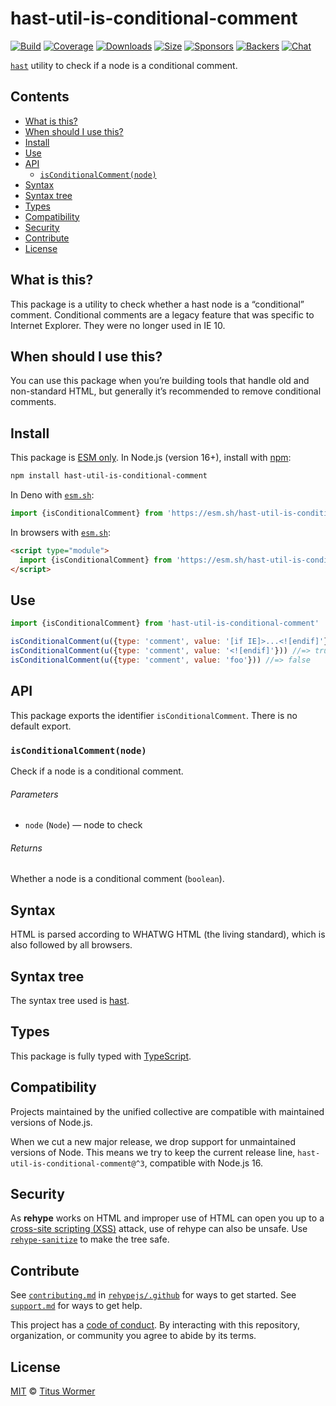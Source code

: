<!--This file is generated-->

# hast-util-is-conditional-comment

[![Build][build-badge]][build]
[![Coverage][coverage-badge]][coverage]
[![Downloads][downloads-badge]][downloads]
[![Size][size-badge]][size]
[![Sponsors][funding-sponsors-badge]][funding]
[![Backers][funding-backers-badge]][funding]
[![Chat][chat-badge]][chat]

[`hast`][hast] utility to check if a node is a conditional comment.

## Contents

* [What is this?](#what-is-this)
* [When should I use this?](#when-should-i-use-this)
* [Install](#install)
* [Use](#use)
* [API](#api)
  * [`isConditionalComment(node)`](#isconditionalcommentnode)
* [Syntax](#syntax)
* [Syntax tree](#syntax-tree)
* [Types](#types)
* [Compatibility](#compatibility)
* [Security](#security)
* [Contribute](#contribute)
* [License](#license)

## What is this?

This package is a utility to check whether a hast node is a “conditional”
comment.
Conditional comments are a legacy feature that was specific to Internet
Explorer.
They were no longer used in IE 10.

## When should I use this?

You can use this package when you’re building tools that handle old and
non-standard HTML, but generally it’s recommended to remove conditional
comments.

## Install

This package is [ESM only][esm].
In Node.js (version 16+), install with [npm][]:

```sh
npm install hast-util-is-conditional-comment
```

In Deno with [`esm.sh`][esm-sh]:

```js
import {isConditionalComment} from 'https://esm.sh/hast-util-is-conditional-comment@3'
```

In browsers with [`esm.sh`][esm-sh]:

```html
<script type="module">
  import {isConditionalComment} from 'https://esm.sh/hast-util-is-conditional-comment@3?bundle'
</script>
```

## Use

```js
import {isConditionalComment} from 'hast-util-is-conditional-comment'

isConditionalComment(u({type: 'comment', value: '[if IE]>...<![endif]'})) //=> true
isConditionalComment(u({type: 'comment', value: '<![endif]'})) //=> true
isConditionalComment(u({type: 'comment', value: 'foo'})) //=> false
```

## API

This package exports the identifier
`isConditionalComment`.
There is no default export.

### `isConditionalComment(node)`

Check if a node is a conditional comment.

###### Parameters

* `node` (`Node`) — node to check

###### Returns

Whether a node is a conditional comment (`boolean`).

## Syntax

HTML is parsed according to WHATWG HTML (the living standard), which is also
followed by all browsers.

## Syntax tree

The syntax tree used is [hast][].

## Types

This package is fully typed with [TypeScript][].

## Compatibility

Projects maintained by the unified collective are compatible with maintained
versions of Node.js.

When we cut a new major release, we drop support for unmaintained versions of
Node.
This means we try to keep the current release line,
`hast-util-is-conditional-comment@^3`,
compatible with Node.js 16.

## Security

As **rehype** works on HTML and improper use of HTML can open you up to a
[cross-site scripting (XSS)][xss] attack, use of rehype can also be unsafe.
Use [`rehype-sanitize`][rehype-sanitize] to make the tree safe.

## Contribute

See [`contributing.md`][contributing] in [`rehypejs/.github`][health] for ways
to get started.
See [`support.md`][support] for ways to get help.

This project has a [code of conduct][coc].
By interacting with this repository, organization, or community you agree to
abide by its terms.

## License

[MIT][license] © [Titus Wormer][author]

[author]: https://wooorm.com

[build]: https://github.com/rehypejs/rehype-minify/actions

[build-badge]: https://github.com/rehypejs/rehype-minify/workflows/main/badge.svg

[chat]: https://github.com/rehypejs/rehype/discussions

[chat-badge]: https://img.shields.io/badge/chat-discussions-success.svg

[coc]: https://github.com/rehypejs/.github/blob/main/code-of-conduct.md

[contributing]: https://github.com/rehypejs/.github/blob/main/contributing.md

[coverage]: https://codecov.io/github/rehypejs/rehype-minify

[coverage-badge]: https://img.shields.io/codecov/c/github/rehypejs/rehype-minify.svg

[downloads]: https://www.npmjs.com/package/hast-util-is-conditional-comment

[downloads-badge]: https://img.shields.io/npm/dm/hast-util-is-conditional-comment.svg

[esm]: https://gist.github.com/sindresorhus/a39789f98801d908bbc7ff3ecc99d99c

[esm-sh]: https://esm.sh

[funding]: https://opencollective.com/unified

[funding-backers-badge]: https://opencollective.com/unified/backers/badge.svg

[funding-sponsors-badge]: https://opencollective.com/unified/sponsors/badge.svg

[hast]: https://github.com/syntax-tree/hast

[health]: https://github.com/rehypejs/.github

[license]: https://github.com/rehypejs/rehype-minify/blob/main/license

[npm]: https://docs.npmjs.com/cli/install

[rehype-sanitize]: https://github.com/rehypejs/rehype-sanitize

[size]: https://bundlejs.com/?q=hast-util-is-conditional-comment

[size-badge]: https://img.shields.io/bundlejs/size/hast-util-is-conditional-comment

[support]: https://github.com/rehypejs/.github/blob/main/support.md

[typescript]: https://www.typescriptlang.org

[xss]: https://en.wikipedia.org/wiki/Cross-site_scripting
